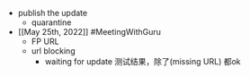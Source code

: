 - publish the update
	- quarantine
- [[May 25th, 2022]] #MeetingWithGuru
	- FP URL
	- url blocking
		- waiting for update  测试结果，除了(missing URL) 都ok